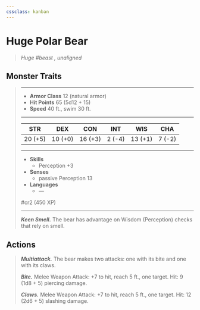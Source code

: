 ```yaml
---
cssclass: kanban
---
```


# Huge Polar Bear
>*Huge #beast , unaligned*
## Monster Traits
>___
>- **Armor Class** 12 (natural armor)
>- **Hit Points** 65 (5d12 + 15)
>- **Speed** 40 ft., swim 30 ft.
>___
>|STR|DEX|CON|INT|WIS|CHA|
>|:---:|:---:|:---:|:---:|:---:|:---:|
>|20 (+5)|10 (+0)|16 (+3)|2 (-4)|13 (+1)|7 (-2)|
>___
>- **Skills**
>	 - Perception +3
>- **Senses**
>	 - passive Perception 13
>- **Languages**
>	 - —
>
> #cr2 (450 XP)
>___
>***Keen Smell.*** The bear has advantage on Wisdom (Perception) checks that rely on smell.  
>
## Actions
>***Multiattack.*** The bear makes two attacks: one with its bite and one with its claws.  
>
>***Bite.*** Melee Weapon Attack: +7 to hit, reach 5 ft., one target. Hit: 9 (1d8 + 5) piercing damage.  
>
>***Claws.*** Melee Weapon Attack: +7 to hit, reach 5 ft., one target. Hit: 12 (2d6 + 5) slashing damage.